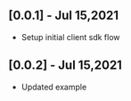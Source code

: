 ## [0.0.1] - Jul 15,2021

* Setup initial client sdk flow

## [0.0.2] - Jul 15,2021

* Updated example
